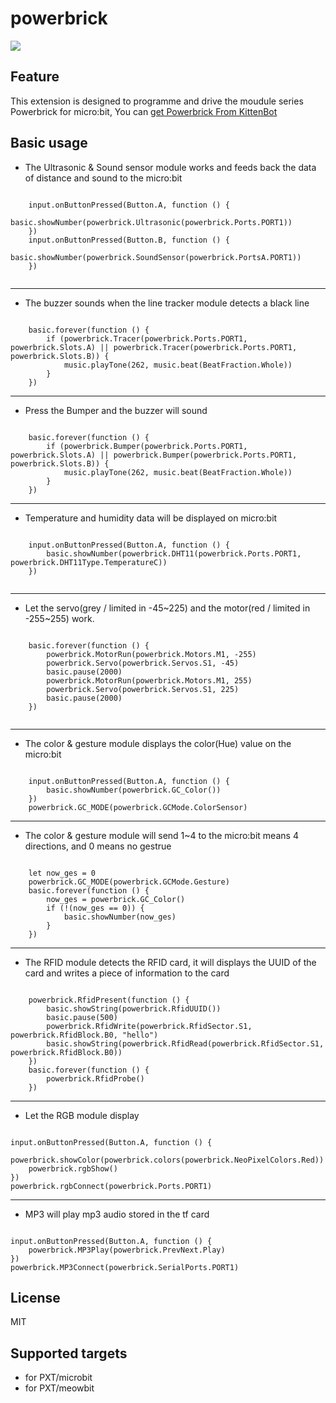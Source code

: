 # powerbrick

![](Powerbrick.png)


## Feature

This extension is designed to programme and drive the moudule series Powerbrick for micro:bit, You can [get Powerbrick From KittenBot](https://www.kittenbot.cc/collections/frontpage/products/powerbrick-10-in-1-robotics-kit-for-microbit)


## Basic usage
* The Ultrasonic & Sound sensor module works and feeds back the data of distance and sound to the micro:bit

```blocks

    input.onButtonPressed(Button.A, function () {
        basic.showNumber(powerbrick.Ultrasonic(powerbrick.Ports.PORT1))
    })
    input.onButtonPressed(Button.B, function () {
        basic.showNumber(powerbrick.SoundSensor(powerbrick.PortsA.PORT1))
    })


```

---

* The buzzer sounds when the line tracker module detects a black line

```blocks

    basic.forever(function () {
        if (powerbrick.Tracer(powerbrick.Ports.PORT1, powerbrick.Slots.A) || powerbrick.Tracer(powerbrick.Ports.PORT1, powerbrick.Slots.B)) {
            music.playTone(262, music.beat(BeatFraction.Whole))
        }
    })

```

---

* Press the Bumper and the buzzer will sound

```blocks

    basic.forever(function () {
        if (powerbrick.Bumper(powerbrick.Ports.PORT1, powerbrick.Slots.A) || powerbrick.Bumper(powerbrick.Ports.PORT1, powerbrick.Slots.B)) {
            music.playTone(262, music.beat(BeatFraction.Whole))
        }
    })

```

---

* Temperature and humidity data will be displayed on micro:bit

```blocks

    input.onButtonPressed(Button.A, function () {
        basic.showNumber(powerbrick.DHT11(powerbrick.Ports.PORT1, powerbrick.DHT11Type.TemperatureC))
    })
    
```

---

* Let the servo(grey / limited in -45~225) and the motor(red / limited in -255~255) work.

```blocks

    basic.forever(function () {
        powerbrick.MotorRun(powerbrick.Motors.M1, -255)
        powerbrick.Servo(powerbrick.Servos.S1, -45)
        basic.pause(2000)
        powerbrick.MotorRun(powerbrick.Motors.M1, 255)
        powerbrick.Servo(powerbrick.Servos.S1, 225)
        basic.pause(2000)
    })
    
```

---

* The color & gesture module displays the color(Hue) value on the micro:bit

```blocks

    input.onButtonPressed(Button.A, function () {
        basic.showNumber(powerbrick.GC_Color())
    })
    powerbrick.GC_MODE(powerbrick.GCMode.ColorSensor)

```

---

* The color & gesture module will send 1~4 to the micro:bit means 4 directions, and 0 means no gestrue

```blocks

    let now_ges = 0
    powerbrick.GC_MODE(powerbrick.GCMode.Gesture)
    basic.forever(function () {
        now_ges = powerbrick.GC_Color()
        if (!(now_ges == 0)) {
            basic.showNumber(now_ges)
        }
    })

```

---

* The RFID module detects the RFID card, it will displays the UUID of the card and writes a piece of information to the card

```blocks

    powerbrick.RfidPresent(function () {
        basic.showString(powerbrick.RfidUUID())
        basic.pause(500)
        powerbrick.RfidWrite(powerbrick.RfidSector.S1, powerbrick.RfidBlock.B0, "hello")
        basic.showString(powerbrick.RfidRead(powerbrick.RfidSector.S1, powerbrick.RfidBlock.B0))
    })
    basic.forever(function () {
        powerbrick.RfidProbe()
    })

```

---

* Let the RGB module display

```blocks

input.onButtonPressed(Button.A, function () {
    powerbrick.showColor(powerbrick.colors(powerbrick.NeoPixelColors.Red))
    powerbrick.rgbShow()
})
powerbrick.rgbConnect(powerbrick.Ports.PORT1)

```

---

* MP3 will play mp3 audio stored in the tf card

```blocks

input.onButtonPressed(Button.A, function () {
    powerbrick.MP3Play(powerbrick.PrevNext.Play)
})
powerbrick.MP3Connect(powerbrick.SerialPorts.PORT1)

```


## License

MIT

## Supported targets

* for PXT/microbit
* for PXT/meowbit